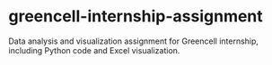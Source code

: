 # greencell-internship-assignment
Data analysis and visualization assignment for Greencell internship, including Python code and Excel visualization.
